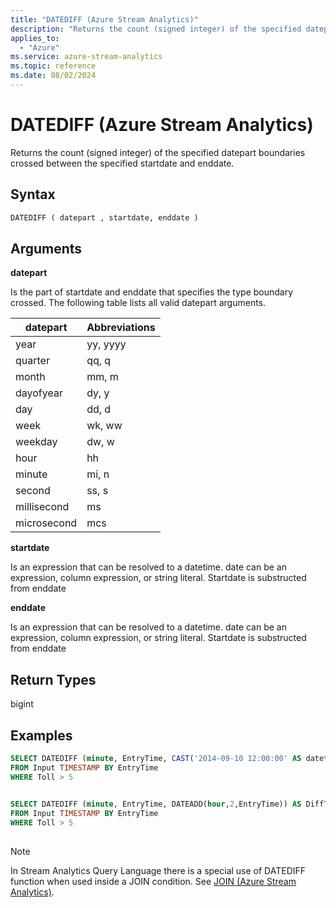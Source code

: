 ```yaml
---
title: "DATEDIFF (Azure Stream Analytics)"
description: "Returns the count (signed integer) of the specified datepart boundaries crossed between the specified startdate and enddate."
applies_to: 
  - "Azure"
ms.service: azure-stream-analytics
ms.topic: reference
ms.date: 08/02/2024
---
```

# DATEDIFF (Azure Stream Analytics)
  Returns the count (signed integer) of the specified datepart boundaries crossed between the specified startdate and enddate.  
  
 ## Syntax  
  
```SQL   
DATEDIFF ( datepart , startdate, enddate )  
```  
  
## Arguments  
 **datepart**  
  
 Is the part of startdate and enddate that specifies the type boundary crossed. The following table lists all valid datepart arguments.  
  
|datepart|Abbreviations|  
|--------------|-------------------|  
|year|yy, yyyy|  
|quarter|qq, q|  
|month|mm, m|  
|dayofyear|dy, y|  
|day|dd, d|  
|week|wk, ww|  
|weekday|dw, w|  
|hour|hh|  
|minute|mi, n|  
|second|ss, s|  
|millisecond|ms|  
|microsecond|mcs|  
  
 **startdate**  
  
 Is an expression that can be resolved to a datetime. date can be an expression, column expression, or string literal. Startdate  is substructed from enddate  
  
 **enddate**  
  
 Is an expression that can be resolved to a datetime. date can be an expression, column expression, or string literal. Startdate  is substructed from enddate  
  
## Return Types  
 bigint  
  
## Examples  
  
```SQL  
SELECT DATEDIFF (minute, EntryTime, CAST('2014-09-10 12:00:00' AS datetime)) AS DiffTime  
FROM Input TIMESTAMP BY EntryTime  
WHERE Toll > 5  
  
```  
  
```SQL  
SELECT DATEDIFF (minute, EntryTime, DATEADD(hour,2,EntryTime)) AS DiffTime  
FROM Input TIMESTAMP BY EntryTime  
WHERE Toll > 5  
  
```  
  
> [!NOTE]  
>  In Stream Analytics Query Language there is a special use of DATEDIFF function when used inside a JOIN condition. See [JOIN &#40;Azure Stream Analytics&#41;](join-azure-stream-analytics.md).  
  
  
